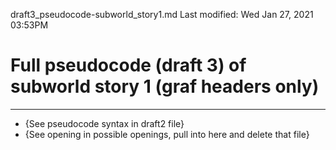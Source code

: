 draft3_pseudocode-subworld_story1.md
Last modified: Wed Jan 27, 2021  03:53PM


# Full pseudocode (draft 3) of subworld story 1 (graf headers only)
--------------------------------------------------------------------------------

* {See pseudocode syntax in draft2 file}
* {See opening in possible openings, pull into here and delete that file}



